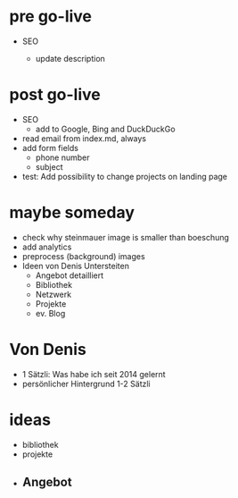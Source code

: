 # pre go-live

- SEO

  - update description

# post go-live

- SEO
  - add to Google, Bing and DuckDuckGo
- read email from index.md, always
- add form fields
  - phone number
  - subject
- test: Add possibility to change projects on landing page

# maybe someday

- check why steinmauer image is smaller than boeschung
- add analytics
- preprocess (background) images
- Ideen von Denis Untersteiten
  - Angebot detailliert
  - Bibliothek
  - Netzwerk
  - Projekte
  - ev. Blog

# Von Denis

- 1 Sätzli: Was habe ich seit 2014 gelernt
- persönlicher Hintergrund 1-2 Sätzli

# ideas

- bibliothek
- projekte
- Angebot
  -
